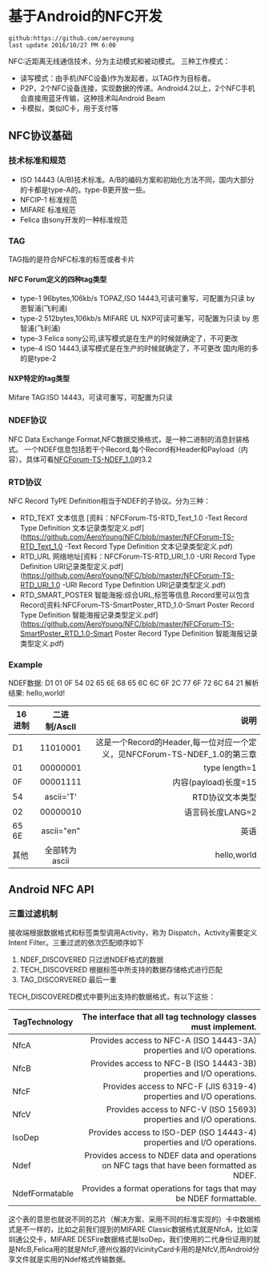 # 基于Android的NFC开发
	github:https://github.com/aeroyoung
	last update 2016/10/27 PM 6:00 
NFC:近距离无线通信技术，分为主动模式和被动模式。
三种工作模式：
* 读写模式：由手机(NFC设备)作为发起者，以TAG作为目标者。
* P2P，2个NFC设备连接，实现数据的传递。Android4.2以上，2个NFC手机会直接用蓝牙传输，这种技术叫Android Beam
* 卡模拟，类似IC卡，用于支付等

## NFC协议基础
### 技术标准和规范
* ISO 14443 (A/B)技术标准。A/B的编码方案和初始化方法不同，国内大部分的卡都是type-A的。type-B更开放一些。
* NFCIP-1 标准规范 
* MIFARE 标准规范
* Felica 由sony开发的一种标准规范

### TAG
TAG指的是符合NFC标准的标签或者卡片
#### NFC Forum定义的四种tag类型
* type-1 96bytes,106kb/s TOPAZ,ISO 14443,可读可重写，可配置为只读 by 恩智浦(飞利浦)
* type-2 512bytes,106kb/s MIFARE UL NXP可读可重写，可配置为只读 by 恩智浦(飞利浦)
* type-3 Felica sony公司,读写模式是在生产的时候就确定了，不可更改
* type-4 ISO 14443,读写模式是在生产的时候就确定了，不可更改
 国内用的多的是type-2

#### NXP特定的tag类型
Mifare TAG:ISO 14443，可读可重写，可配置为只读

### NDEF协议
NFC Data Exchange Format,NFC数据交换格式，是一种二进制的消息封装格式。
一个NDEF信息包括若干个Record,每个Record有Header和Payload（内容）。具体可看[NFCForum-TS-NDEF_1.0](https://github.com/AeroYoung/NFC/blob/master/NFCForum-TS-NDEF_1.0.pdf)的3.2

### RTD协议
NFC Record TyPE Definition相当于NDEF的子协议。分为三种：
* RTD_TEXT 文本信息 [资料：NFCForum-TS-RTD_Text_1.0 -Text Record Type Definition 文本记录类型定义.pdf](https://github.com/AeroYoung/NFC/blob/master/NFCForum-TS-RTD_Text_1.0 -Text Record Type Definition 文本记录类型定义.pdf)
* RTD_URL 网络地址[资料：NFCForum-TS-RTD_URI_1.0 -URI Record Type Definition URI记录类型定义.pdf](https://github.com/AeroYoung/NFC/blob/master/NFCForum-TS-RTD_URI_1.0 -URI Record Type Definition URI记录类型定义.pdf)
* RTD_SMART_POSTER 智能海报:综合URL,标签等信息.Record里可以包含Record[资料:NFCForum-TS-SmartPoster_RTD_1.0-Smart Poster Record Type Definition 智能海报记录类型定义.pdf](https://github.com/AeroYoung/NFC/blob/master/NFCForum-TS-SmartPoster_RTD_1.0-Smart Poster Record Type Definition 智能海报记录类型定义.pdf)

### Example
NDEF数据:  D1 01 0F 54 02 65 6E 68 65 6C 6C 6F 2C 77 6F 72 6C 64 21
解析结果:  hello,world!

| 16进制        | 二进制/AscII           | 说明  |
| ------------- |:-------------:| -----:|
| D1      | 11010001 | 这是一个Record的Header,每一位对应一个定义，见NFCForum-TS-NDEF_1.0的第三章 |
| 01      |  00000001     | type length=1   |
| 0F | 00001111  |    内容(payload)长度=15 |
| 54 | ascii='T'      |    RTD协议文本类型 |
| 02 |   00000010    |  语言码长度LANG=2 |
| 65 6E |  ascii="en"  |  英语 |
| 其他 | 全部转为ascii      |  hello,world |

## Android NFC API
### 三重过滤机制
接收端根据数据格式和标签类型调用Activity，称为 Dispatch，Activity需要定义Intent Filter。三重过滤的依次匹配顺序如下
1. NDEF_DISCOVERED 只过滤NDEF格式的数据
2. TECH_DISCOVERED 根据标签中所支持的数据存储格式进行匹配
3. TAG_DISCORVERED 最后一重

TECH_DISCOVERED模式中要列出支持的数据格式，有以下这些：

|TagTechnology |	The interface that all tag technology classes must implement.
| ------------- |-------------:|
|NfcA |	Provides access to NFC-A (ISO 14443-3A) properties and I/O operations.|
|NfcB |	Provides access to NFC-B (ISO 14443-3B) properties and I/O operations.|
|NfcF |	Provides access to NFC-F (JIS 6319-4) properties and I/O operations.|
|NfcV |	Provides access to NFC-V (ISO 15693) properties and I/O operations.|
|IsoDep | 	Provides access to ISO-DEP (ISO 14443-4) properties and I/O operations.|
|Ndef |	Provides access to NDEF data and operations on NFC tags that have been formatted as NDEF.|
|NdefFormatable |	Provides a format operations for tags that may be NDEF formattable.|

这个表的意思也就说不同的芯片（解决方案、采用不同的标准实现的）卡中数据格式是不一样的，比如之前我们提到的MIFARE Classic数据格式就是NfcA，比如深圳通公交卡，MIFARE DESFire数据格式是IsoDep，我们使用的二代身份证用的就是NfcB,Felica用的就是NfcF,德州仪器的VicinityCard卡用的是NfcV,而Android分享文件就是实用的Ndef格式传输数据。